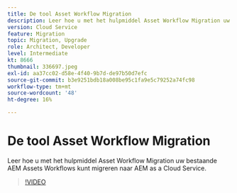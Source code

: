 ```yaml
---
title: De tool Asset Workflow Migration
description: Leer hoe u met het hulpmiddel Asset Workflow Migration uw bestaande AEM Assets Workflows kunt migreren naar AEM as a Cloud Service.
version: Cloud Service
feature: Migration
topic: Migration, Upgrade
role: Architect, Developer
level: Intermediate
kt: 8666
thumbnail: 336697.jpeg
exl-id: aa37cc02-d58e-4f40-9b7d-de97b50d7efc
source-git-commit: b3e9251bdb18a008be95c1fa9e5c79252a74fc98
workflow-type: tm+mt
source-wordcount: '48'
ht-degree: 16%

---
```


# De tool Asset Workflow Migration

Leer hoe u met het hulpmiddel Asset Workflow Migration uw bestaande AEM Assets Workflows kunt migreren naar AEM as a Cloud Service.

>[!VIDEO](https://video.tv.adobe.com/v/336697?quality=12&learn=on)
